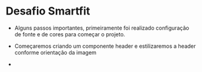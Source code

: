 # Desafio Smartfit

- Alguns passos importantes, primeiramente foi realizado configuração de fonte e de cores para começar o projeto.

- Começaremos criando um componente header e estilizaremos a header conforme orientação da imagem

-
